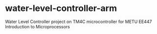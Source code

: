 # water-level-controller-arm
Water Level Controller project on TM4C microcontroller for METU EE447 Introduction to Microprocessors
